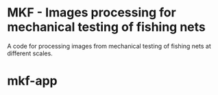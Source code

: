 # MKF - Images processing for mechanical testing of fishing nets
A code for processing images from mechanical testing of fishing nets at different scales.
# mkf-app
